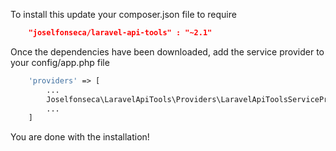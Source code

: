 To install this update your composer.json file to require

```json
    "joselfonseca/laravel-api-tools" : "~2.1"
```
Once the dependencies have been downloaded, add the service provider to your config/app.php file

```php
    'providers' => [
        ...
        Joselfonseca\LaravelApiTools\Providers\LaravelApiToolsServiceProvider::class
        ...
    ]
```
You are done with the installation!
